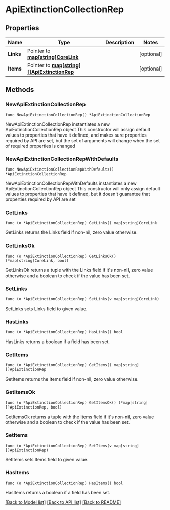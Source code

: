# ApiExtinctionCollectionRep

## Properties

Name | Type | Description | Notes
------------ | ------------- | ------------- | -------------
**Links** | Pointer to [**map[string]CoreLink**](CoreLink.md) |  | [optional] 
**Items** | Pointer to [**map[string][]ApiExtinctionRep**](array.md) |  | [optional] 

## Methods

### NewApiExtinctionCollectionRep

`func NewApiExtinctionCollectionRep() *ApiExtinctionCollectionRep`

NewApiExtinctionCollectionRep instantiates a new ApiExtinctionCollectionRep object
This constructor will assign default values to properties that have it defined,
and makes sure properties required by API are set, but the set of arguments
will change when the set of required properties is changed

### NewApiExtinctionCollectionRepWithDefaults

`func NewApiExtinctionCollectionRepWithDefaults() *ApiExtinctionCollectionRep`

NewApiExtinctionCollectionRepWithDefaults instantiates a new ApiExtinctionCollectionRep object
This constructor will only assign default values to properties that have it defined,
but it doesn't guarantee that properties required by API are set

### GetLinks

`func (o *ApiExtinctionCollectionRep) GetLinks() map[string]CoreLink`

GetLinks returns the Links field if non-nil, zero value otherwise.

### GetLinksOk

`func (o *ApiExtinctionCollectionRep) GetLinksOk() (*map[string]CoreLink, bool)`

GetLinksOk returns a tuple with the Links field if it's non-nil, zero value otherwise
and a boolean to check if the value has been set.

### SetLinks

`func (o *ApiExtinctionCollectionRep) SetLinks(v map[string]CoreLink)`

SetLinks sets Links field to given value.

### HasLinks

`func (o *ApiExtinctionCollectionRep) HasLinks() bool`

HasLinks returns a boolean if a field has been set.

### GetItems

`func (o *ApiExtinctionCollectionRep) GetItems() map[string][]ApiExtinctionRep`

GetItems returns the Items field if non-nil, zero value otherwise.

### GetItemsOk

`func (o *ApiExtinctionCollectionRep) GetItemsOk() (*map[string][]ApiExtinctionRep, bool)`

GetItemsOk returns a tuple with the Items field if it's non-nil, zero value otherwise
and a boolean to check if the value has been set.

### SetItems

`func (o *ApiExtinctionCollectionRep) SetItems(v map[string][]ApiExtinctionRep)`

SetItems sets Items field to given value.

### HasItems

`func (o *ApiExtinctionCollectionRep) HasItems() bool`

HasItems returns a boolean if a field has been set.


[[Back to Model list]](../README.md#documentation-for-models) [[Back to API list]](../README.md#documentation-for-api-endpoints) [[Back to README]](../README.md)


